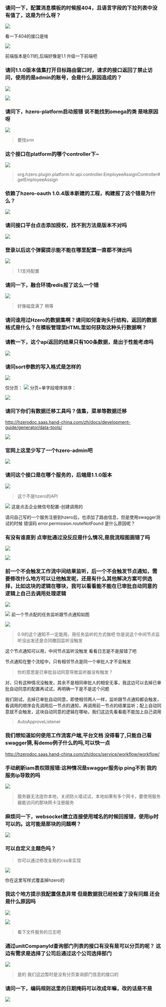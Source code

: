 ### 请问一下，配置消息模板的时候报404，且语言字段的下拉列表中没有值了，这是为什么呀？
![](https://img2018.cnblogs.com/blog/1231979/201911/1231979-20191127095238193-1488171722.png)

看一下404的接口是啥

![](https://img2018.cnblogs.com/blog/1231979/201911/1231979-20191127095544431-475345819.png)

前端版本是0.11的,后端好像是1.1   升级一下前端吧
>

### 请问1.1.0版本值集打开目标路由窗口时，请求的接口返回了禁止访问，使用的是admin的账号，会是什么原因造成的？
![](https://img2018.cnblogs.com/blog/1231979/201911/1231979-20191127221215896-653060381.png)

![](https://img2018.cnblogs.com/blog/1231979/201911/1231979-20191127221233614-159253888.png)




### 请问下，hzero-platform启动报错 说不能找到omega的类 是啥原因呀
![](https://img2018.cnblogs.com/blog/1231979/201911/1231979-20191127221641652-1547065857.png)
>要找srm


### 这个接口在platform的哪个controller下~
![](https://img2018.cnblogs.com/blog/1231979/201911/1231979-20191127221955105-1566232773.png)

>org.hzero.plugin.platform.hr.api.controller.EmployeeAssignController#getEmployeeAssign


### 依赖了hzero-oauth 1.0.4版本新建的工程，构建报了这个错是为什么？
![](https://img2018.cnblogs.com/blog/1231979/201911/1231979-20191127222251972-6145012.png)


### 请问接口平台点击添加授权，找不到方法是版本不对吗

![](https://img2018.cnblogs.com/blog/1231979/201911/1231979-20191127222329636-1405087035.png)


### 登录以后这个弹窗提示能不能在哪里配置一直都不弹出吗
![](https://img2018.cnblogs.com/blog/1231979/201911/1231979-20191127222752363-1086973892.png)

>1.1支持配置


### 请问一下，融合环境redis报了这么一个错
![](https://img2018.cnblogs.com/blog/1231979/201911/1231979-20191127222951830-1722071883.png)

>好像磁盘满了 稍等


### 请问谁用过Hzero的数据集啊？请问如何查询头行结构，返回的数据格式是什么？在模板管理里HTML里如何获取这种头行数据啊？




### 请教一下，这个api返回的结果只有100条数据，是出于性能考虑吗
![](https://img2018.cnblogs.com/blog/1231979/201911/1231979-20191127223612200-1890241961.png)


### 请问sort参数的写入格式是怎样的

![](https://img2018.cnblogs.com/blog/1231979/201911/1231979-20191127223407291-824501928.png)

仅分页：
![](https://img2018.cnblogs.com/blog/1231979/201911/1231979-20191127223456138-188084701.png)
分页+单字段增序排序：

![](https://img2018.cnblogs.com/blog/1231979/201911/1231979-20191127223517875-617869440.png)



###  请问下你们有数据迁移工具吗？值集，菜单等数据迁移

http://hzerodoc.saas.hand-china.com/zh/docs/development-guide/generator/data-tools/


![](https://img2018.cnblogs.com/blog/1231979/201911/1231979-20191127223217935-952861278.png)



### 官网上这里少写了一个hzero-admin吧

![](https://img2018.cnblogs.com/blog/1231979/201911/1231979-20191127223107371-550198824.png)



### 请问这个接口是在哪个服务的，后端是1.1.0版本

![](https://img2018.cnblogs.com/blog/1231979/201911/1231979-20191127222435813-1307003320.png)
>这个不是hzero的API


![](https://img2018.cnblogs.com/blog/1231979/201911/1231979-20191127222537487-719948418.png)
这是点击企业微信号配置-创建调用的

请问自己写的一个服务注册到hzero后，也添加了路由信息，但是使用swagger测试的时候 错误码 
error.permission.routeNotFound 是什么原因呢？



### 有没有谁直到 点审批通过没反应是什么情况,是我流程图画错了吗
![](https://img2018.cnblogs.com/blog/1231979/201911/1231979-20191127222158146-523400238.png)


![](https://img2018.cnblogs.com/blog/1231979/201911/1231979-20191127222227811-1053187476.png)


### 前一个不会触发工作流中间结果监听，后一个不会触发节点通知，需要修改什么地方可以让他触发呢，还是有什么其他解决方案可供选择，比如这块的逻辑在哪块，我可以看看能不能在已审批自动同意的逻辑上自己去调用处理逻辑

![](https://img2018.cnblogs.com/blog/1231979/201911/1231979-20191127221414831-141684129.png)



![](https://img2018.cnblogs.com/blog/1231979/201911/1231979-20191127221718966-268021357.png)
前一个节点配的任务监听跟节点通知如图

![](https://img2018.cnblogs.com/blog/1231979/201911/1231979-20191127221728196-65853781.png)

>0.9的这个通知不一定能用，用任务监听的方式做吧  你是说这个中间节点监听没出发还是合同撤回监听没触发

这个节点通知可以用，中间节点监听没触发 看看日志是不是报错了吧

节点通知在整个流程中，只有相邻节点是同一个审批人才不会触发

>你的意思是已审批自动同意导致监听器没有触发？

对，只有这种情况没触发，其余不是相同审批人的相安无事，我这边可以去掉已审批自动同意的配置再试试，再明确一下是不是这个问题




我们刚试，去掉已审批自动同意，即使相邻两人一样，监听跟节点通知都会触发，看调用的顺序会先调用后一节点的通知，再调用前一节点的结果监听；配上自动同意就不会触发，这块自动同意的逻辑在哪呦，我们这边先看看能不能加上自己调用

>AutoApproveListener




### 我们想知道如何使用工作流客户端,平台文档 没得看了,只能自己看swagger猜,有demo例子什么的吗,可以快一点

http://hzerodoc.saas.hand-china.com/zh/docs/service/workflow/workflow/



### 手动刷新iam表权限报错:这种情况是swagger服务ip ping不到 我的服务ip导致的吗
![](https://img2018.cnblogs.com/blog/1231979/201911/1231979-20191127221102622-1199778248.png)


>服务器无法连你本地，关闭防火墙试试，本地如果有多个网卡，要使用服务器能访问的那块网卡注册服务


### 麻烦问一下，websocket建立连接使用域名的时候回报错，使用ip时可以的。这可能是那块的问题啊？
![](https://img2018.cnblogs.com/blog/1231979/201911/1231979-20191127221152355-667288614.png)



### 可以自定义主题色吗？
>你可以通过修改全局的css来实现

![](https://img2018.cnblogs.com/blog/1231979/201911/1231979-20191127220703757-547528108.png)

你在这里写样式覆盖掉hzero的


### 我这个地方提示我配置信息异常 但是数据我已经检查了没有问题  还会是什么原因吗

![](https://img2018.cnblogs.com/blog/1231979/201911/1231979-20191127220941364-1960246122.png)


![](https://img2018.cnblogs.com/blog/1231979/201911/1231979-20191127221012329-614482873.png)
>看下文件服务的日志吧




### 通过unitCompanyId查询部门列表的接口有没有是可以分页的呢？  这边有需求是选择了公司后通过这个公司选择部门
![](https://img2018.cnblogs.com/blog/1231979/201911/1231979-20191127220539365-1636538555.png)

>是的 我们这边暂时是没有分页查询部门信息的接口的



### 请问一下，编码规则这里的日期掩码可以改成年嘛，改的话是不是


![](https://img2018.cnblogs.com/blog/1231979/201911/1231979-20191127220436991-1546008439.png)
